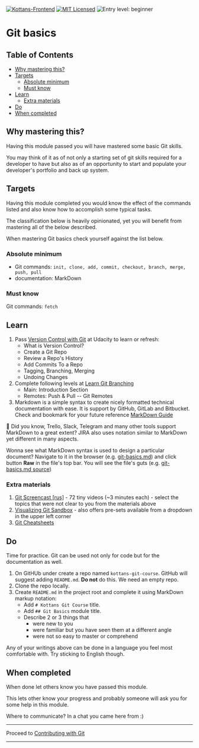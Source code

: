 [![Kottans-Frontend][badge-kottans]][kottans-git]
[![MIT Licensed][badge-mit]][license]
![Entry level: beginner][badge-beginner]

# Git basics

<!-- START doctoc generated TOC please keep comment here to allow auto update -->
<!-- DON'T EDIT THIS SECTION, INSTEAD RE-RUN doctoc TO UPDATE -->
## Table of Contents

- [Why mastering this?](#why-mastering-this)
- [Targets](#targets)
  - [Absolute minimum](#absolute-minimum)
  - [Must know](#must-know)
- [Learn](#learn)
  - [Extra materials](#extra-materials)
- [Do](#do)
- [When completed](#when-completed)

<!-- END doctoc generated TOC please keep comment here to allow auto update -->
<!-- generated with [DocToc](https://github.com/thlorenz/doctoc) -->


## Why mastering this?

Having this module passed you will have mastered some basic
Git skills.

You may think of it as of not only a starting set of git skills 
required for a developer to have but also as of an opportunity
to start and populate your developer's portfolio and
back up system.

## Targets

Having this module completed you would know
the effect of the commands listed and
also know how to accomplish some typical tasks.

The classification below is heavily opinionated, yet
you will benefit from mastering all of the below described.

When mastering Git basics check yourself against
the list below.

### Absolute minimum

- Git commands: `init, clone, add, commit, checkout, branch, merge, push, pull`
- documentation: MarkDown 

### Must know

Git commands: `fetch`

## Learn

1. Pass [Version Control with Git](https://classroom.udacity.com/courses/ud123/)
   at Udacity to learn or refresh:
   - What is Version Control?
   - Create a Git Repo
   - Review a Repo's History
   - Add Commits To a Repo
   - Tagging, Branching, Merging
   - Undoing Changes
2. Complete following levels at [Learn Git Branching](https://learngitbranching.js.org/)
   - Main: Introduction Section
   - Remotes: Push & Pull -- Git Remotes
3. Markdown is a simple syntax to create nicely formatted 
   technical documentation with ease. It is support by GitHub,
   GitLab and Bitbucket. Check and bookmark for your future reference
   [MarkDown Guide](https://guides.github.com/features/mastering-markdown/)

:gift: Did you know, Trello, Slack, Telegram and many other tools
support MarkDown to a great extent?
JIRA also uses notation similar to MarkDown yet different in many
aspects.

Wonna see what MarkDown syntax is used to design a particular document?
Navigate to it in the browser
(e.g. [git-basics.md](https://github.com/py-gang/bootcamp/blob/master/modules/git-basics.md))
and click button **Raw** in the file's top bar. You will see the file's guts
(e.g. [git-basics.md source](https://raw.githubusercontent.com/py-gang/bootcamp/master/modules/git-basics.md))

### Extra materials

1. [Git Screencast [rus]](https://learn.javascript.ru/screencast/git) -
   72 tiny videos (~3 minutes each) - select the topics that were
   not clear to you from the materials above
1. [Visualizing Git Sandbox](http://git-school.github.io/visualizing-git/) -
   also offers pre-sets available from a dropdown in the upper left corner
1. [Git Cheatsheets](https://services.github.com/on-demand/resources/cheatsheets/)

## Do

Time for practice. Git can be used not only for code but
for the documentation as well.

1. On GitHUb under create a repo
   named `kottans-git-course`.
   GitHub will suggest adding `README.md`.
   **Do not** do this. We need an empty repo. 
1. Clone the repo locally.
1. Create `README.md` in the project root and complete it using
   MarkDown markup notation:
   - Add `# Kottans Git Course` title.
   - Add `## Git Basics` module title.
   - Describe 2 or 3 things that
     * were new to you
     * were familiar but you have seen them at a different angle
     * were not so easy to master or comprehend

Any of your writings above can be done in a language you
feel most comfortable with. Try sticking to English though.

## When completed

When done let others know you have passed this module.

This lets other know your progress and probably someone
will ask you for some help in this module.

Where to communicate? In a chat you came here from :)

---

Proceed to [Contributing with Git](./git-collaboration.md)

---

[badge-kottans]: https://img.shields.io/badge/%3D(%5E.%5E)%3D-git-yellow.svg
[kottans-git]: https://github.com/kottans/git-course

[badge-mit]: https://img.shields.io/badge/License-MIT-blue.svg
[license]: https://github.com/kottans/git-course/blob/master/LICENSE.md

[badge-beginner]: https://img.shields.io/badge/Entry%20level-beginner-brightgreen.svg
